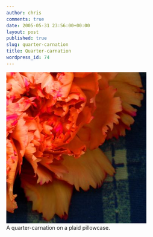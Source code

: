```yaml
---
author: chris
comments: true
date: 2005-05-31 23:56:00+00:00
layout: post
published: true
slug: quarter-carnation
title: Quarter-carnation
wordpress_id: 74
---
```


[![](/static/img/image_016.jpg)](/static/img/image_016.jpg)  
A quarter-carnation on a plaid pillowcase.
